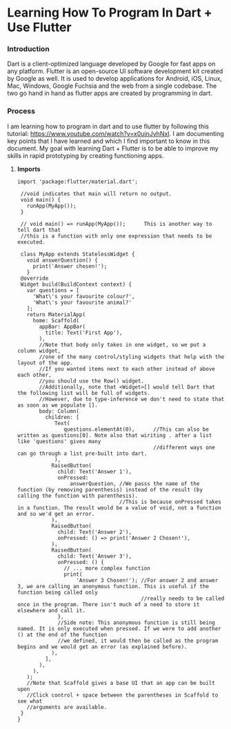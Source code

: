 # Learning How To Program In Dart + Use Flutter

### Introduction

Dart is a client-optimized language developed by Google for fast apps on any platform. Flutter is an open-source UI software development kit created by Google as well. It is used to develop applications for Android, iOS, Linux, Mac, Windows, Google Fuchsia and the web from a single codebase. The two go hand in hand as flutter apps are created by programming in dart. 

### Process

I am learning how to program in dart and to use flutter by following this tutorial: https://www.youtube.com/watch?v=x0uinJvhNxI. I am documenting key points that I have learned and which I find important to know in this document. My goal with learning Dart + Flutter is to be able to improve my skills in rapid prototyping by creating functioning apps.

1. **Imports**

   ```
   import 'package:flutter/material.dart';

    //void indicates that main will return no output.
    void main() {
      runApp(MyApp());
    }

    // void main() => runApp(MyApp());      This is another way to tell dart that
    //this is a function with only one expression that needs to be executed.

    class MyApp extends StatelessWidget {
      void answerQuestion() {
        print('Answer chosen!');
      }
    @override
    Widget build(BuildContext context) {
      var questions = [
        'What\'s your favourite colour?',
        'What\'s your favourite animal?'
      ];
      return MaterialApp(
        home: Scaffold(
          appBar: AppBar(
            title: Text('First App'),
          ),
          //Note that body only takes in one widget, so we put a column widget,
          //one of the many control/styling widgets that help with the layout of the app.
          //If you wanted items next to each other instead of above each other,
          //you should use the Row() widget.
          //Additionally, note that <Widget>[] would tell Dart that the following list will be full of widgets.
          //However, due to type-inference we don't need to state that as soon as we populate [].
          body: Column(
            children: [
               Text(
                  questions.elementAt(0),      //This can also be written as questions[0]. Note also that wiriting . after a list like 'questions' gives many
                                               //different ways one can go through a list pre-built into dart.
               ),
              RaisedButton(
                child: Text('Answer 1'),
                onPressed:
                    answerQuestion, //We passs the name of the function (by removing parenthesis) instead of the result (by calling the function with parenthesis). 
                                    //This is because onPressed takes in a function. The result would be a value of void, not a function and so we'd get an error.
              ),
              RaisedButton(
                child: Text('Answer 2'),
                onPressed: () => print('Answer 2 Chosen!'),
              ),
              RaisedButton(
                child: Text('Answer 3'),
                onPressed: () {
                  // ... more complex function
                  print(
                      'Answer 3 Chosen!'); //For answer 2 and answer 3, we are calling an anonymous function. This is useful if the function being called only       
                                           //really needs to be called once in the program. There isn't much of a need to store it elsewhere and call it.
                },
                //Side note: This anonymous function is still being named. It is only executed when pressed. If we were to add another () at the end of the function
                //we defined, it would then be called as the program begins and we would get an error (as explained before).
              ),
            ],
          ),
        ),
      );
      //Note that Scaffold gives a base UI that an app can be built upon
      //Click control + space between the parentheses in Scaffold to see what
      //arguments are available.
    }
   }
   ```
